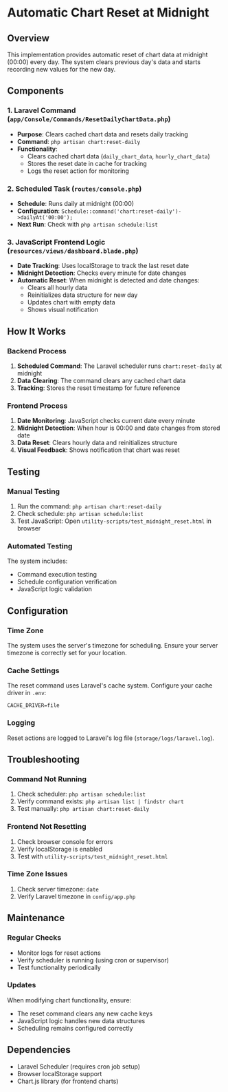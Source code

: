 # Automatic Chart Reset at Midnight

## Overview

This implementation provides automatic reset of chart data at midnight (00:00) every day. The system clears previous day's data and starts recording new values for the new day.

## Components

### 1. Laravel Command (`app/Console/Commands/ResetDailyChartData.php`)

-   **Purpose**: Clears cached chart data and resets daily tracking
-   **Command**: `php artisan chart:reset-daily`
-   **Functionality**:
    -   Clears cached chart data (`daily_chart_data`, `hourly_chart_data`)
    -   Stores the reset date in cache for tracking
    -   Logs the reset action for monitoring

### 2. Scheduled Task (`routes/console.php`)

-   **Schedule**: Runs daily at midnight (00:00)
-   **Configuration**: `Schedule::command('chart:reset-daily')->dailyAt('00:00');`
-   **Next Run**: Check with `php artisan schedule:list`

### 3. JavaScript Frontend Logic (`resources/views/dashboard.blade.php`)

-   **Date Tracking**: Uses localStorage to track the last reset date
-   **Midnight Detection**: Checks every minute for date changes
-   **Automatic Reset**: When midnight is detected and date changes:
    -   Clears all hourly data
    -   Reinitializes data structure for new day
    -   Updates chart with empty data
    -   Shows visual notification

## How It Works

### Backend Process

1. **Scheduled Command**: The Laravel scheduler runs `chart:reset-daily` at midnight
2. **Data Clearing**: The command clears any cached chart data
3. **Tracking**: Stores the reset timestamp for future reference

### Frontend Process

1. **Date Monitoring**: JavaScript checks current date every minute
2. **Midnight Detection**: When hour is 00:00 and date changes from stored date
3. **Data Reset**: Clears hourly data and reinitializes structure
4. **Visual Feedback**: Shows notification that chart was reset

## Testing

### Manual Testing

1. Run the command: `php artisan chart:reset-daily`
2. Check schedule: `php artisan schedule:list`
3. Test JavaScript: Open `utility-scripts/test_midnight_reset.html` in browser

### Automated Testing

The system includes:

-   Command execution testing
-   Schedule configuration verification
-   JavaScript logic validation

## Configuration

### Time Zone

The system uses the server's timezone for scheduling. Ensure your server timezone is correctly set for your location.

### Cache Settings

The reset command uses Laravel's cache system. Configure your cache driver in `.env`:

```
CACHE_DRIVER=file
```

### Logging

Reset actions are logged to Laravel's log file (`storage/logs/laravel.log`).

## Troubleshooting

### Command Not Running

1. Check scheduler: `php artisan schedule:list`
2. Verify command exists: `php artisan list | findstr chart`
3. Test manually: `php artisan chart:reset-daily`

### Frontend Not Resetting

1. Check browser console for errors
2. Verify localStorage is enabled
3. Test with `utility-scripts/test_midnight_reset.html`

### Time Zone Issues

1. Check server timezone: `date`
2. Verify Laravel timezone in `config/app.php`

## Maintenance

### Regular Checks

-   Monitor logs for reset actions
-   Verify scheduler is running (using cron or supervisor)
-   Test functionality periodically

### Updates

When modifying chart functionality, ensure:

-   The reset command clears any new cache keys
-   JavaScript logic handles new data structures
-   Scheduling remains configured correctly

## Dependencies

-   Laravel Scheduler (requires cron job setup)
-   Browser localStorage support
-   Chart.js library (for frontend charts)
